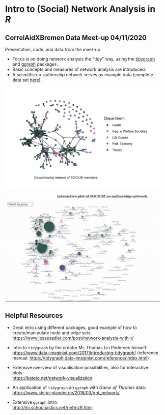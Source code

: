 # Intro to (Social) Network Analysis in *R* 
## CorrelAidXBremen Data Meet-up 04/11/2020  

Presentation, code, and data from the meet-up.  

- Focus is on doing network analysis the "tidy" way, using the [tidygraph](https://github.com/thomasp85/tidygraph) and [ggraph](https://github.com/thomasp85/ggraph) packages.
- Basic concepts and measures of network analysis are introduced.
- A scientific co-authorship network serves as example data (complete data set [here](https://github.com/christine-hvw/coauthr_net-socium)).

<img src="figs/soc_plot-1.png" width="800"/>  

<img src="images/interact_plot.gif" width="600"/>

## Helpful Resources   

- Great intro using different packages, good example of how to create/manipulate node and edge sets:    
https://www.jessesadler.com/post/network-analysis-with-r/   

- Intro to `tidygraph` by the creator Mr. Thomas Lin Pedersen himself:    
https://www.data-imaginist.com/2017/introducing-tidygraph/ (reference manual: https://tidygraph.data-imaginist.com/reference/index.html)   

- Extensive overview of visualisation possibilities, also for interactive plots:    
https://kateto.net/network-visualization    

- An application of `tidygraph` an `ggraph` with *Game of Thrones* data:    
https://www.shirin-glander.de/2018/03/got_network/    

- Extensive `ggraph` intro:   
http://mr.schochastics.net/netVizR.html 

